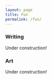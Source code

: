 ```yaml
---
layout: page
title: Fun
permalink: /fun/
---
```


### Writing

Under construction!

### Art

Under construction!
